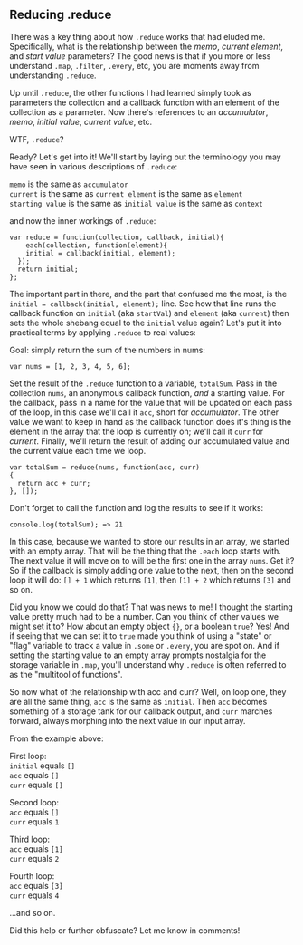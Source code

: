 ## Reducing .reduce

There was a key thing about how `.reduce` works that had eluded me. Specifically, what is the relationship between the *memo*, *current element*, and *start value* parameters? The good news is that if you more or less understand `.map`, `.filter`, `.every`, etc, you are moments away from understanding `.reduce`.

 Up until `.reduce`, the other functions I had learned simply took as parameters the collection and a callback function with an element of the collection as a parameter. Now there's references to an *accumulator*, *memo*, *initial value*, *current value*, etc.

WTF, `.reduce`?

Ready? Let's get into it! We'll start by laying out the terminology you may have seen in various descriptions of `.reduce`:

`memo` is the same as `accumulator`<br>
`current` is the same as `current element`  is the same as `element`<br>
`starting value` is the same as `initial value` is the same as `context`

 and now the inner workings of `.reduce`:

    var reduce = function(collection, callback, initial){
    	each(collection, function(element){
      	initial = callback(initial, element);
      });
      return initial;
    };

The important part in there, and the part that confused me the most, is the `initial = callback(initial, element);` line. See how that line runs the callback function on `initial` (aka `startVal`) and `element` (aka `current`) then sets the whole shebang equal to the `initial` value again? Let's put it into practical terms by applying `.reduce` to real values:

Goal: simply return the sum of the numbers in nums:

    var nums = [1, 2, 3, 4, 5, 6];

  Set the result of the `.reduce` function to a variable, `totalSum`. Pass in the collection `nums`, an anonymous callback function, *and* a starting value. For the callback, pass in a name for the value that will be updated on each pass of the loop, in this case we'll call it `acc`, short for *accumulator*. The other value we want to keep in hand as the callback function does it's thing is the element in the array that the loop is currently on; we'll call it `curr` for *current*.  Finally, we'll return the result of adding our accumulated value and the current value each time we loop.

    var totalSum = reduce(nums, function(acc, curr)
    {
      return acc + curr;
    }, []);

Don't forget to call the function and log the results to see if it works:

    console.log(totalSum); => 21

  In this case, because we wanted to store our results in an array, we started with an empty array. That will be the thing that the `.each` loop starts with. The next value it will move on to will be the first one in the array `nums`. Get it? So if the callback is simply adding one value to the next, then on the second loop it will do: `[] + 1` which returns `[1]`, then `[1] + 2` which returns `[3]` and so on.


Did you know we could do that? That was news to me! I thought the starting value pretty much had to be a number. Can you think of other values we might set it to? How about an empty object `{}`, or a boolean `true`? Yes! And if seeing that we can set it to `true` made you think of using a "state" or "flag" variable to track a value in `.some` or `.every`, you are spot on. And if setting the starting value to an empty array prompts nostalgia for the storage variable in `.map`, you'll understand why `.reduce` is often referred to as the "multitool of functions".

So now what of the relationship with acc and curr? Well, on loop one, they are all the same thing, `acc` is the same as `initial`. Then `acc` becomes something of a storage tank for our callback output, and `curr` marches forward, always morphing into the next value in our input array.

From the example above:

First loop:<br>
`initial` equals `[]`<br>
`acc` equals `[]`<br>
`curr` equals `[]`

Second loop:<br>
`acc` equals `[]`<br>
`curr` equals `1`

Third loop:<br>
`acc` equals `[1]`<br>
`curr` equals `2`

Fourth loop:<br>
`acc` equals `[3]`<br>
`curr` equals `4`

...and so on.

Did this help or further obfuscate? Let me know in comments!
